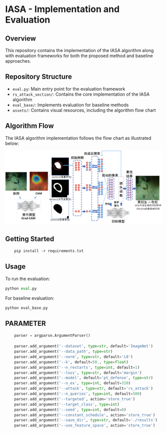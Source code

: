 # IASA - Implementation and Evaluation

## Overview

This repository contains the implementation of the IASA algorithm along with evaluation frameworks for both the proposed method and baseline approaches.

## Repository Structure

- `eval.py`: Main entry point for the evaluation framework
- `rs_attack_section/`: Contains the core implementation of the IASA algorithm
- `eval_base/`: Implements evaluation for baseline methods
- `assets/`: Contains visual resources, including the algorithm flow chart

## Algorithm Flow

The IASA algorithm implementation follows the flow chart as illustrated below:

![IASA Algorithm Flow](assets/流程.png)

## Getting Started
```python
    pip install -r requirements.txt
```
## Usage
To run the evaluation:
```python
python eval.py
```
For baseline evaluation:

```python
python eval_base.py
```

## PARAMETER
```python
    parser = argparse.ArgumentParser()

    parser.add_argument('--dataset', type=str, default='ImageNet')
    parser.add_argument('--data_path', type=str)
    parser.add_argument('--norm', type=str, default='L0')
    parser.add_argument('--k', default=50., type=float)
    parser.add_argument('--n_restarts', type=int, default=1)
    parser.add_argument('--loss', type=str, default='margin')
    parser.add_argument('--model', default='pt_defense', type=str)
    parser.add_argument('--n_ex', type=int, default=320)
    parser.add_argument('--attack', type=str, default='rs_attack')
    parser.add_argument('--n_queries', type=int, default=500)
    parser.add_argument('--targeted', action='store_true')
    parser.add_argument('--target_class', type=int)
    parser.add_argument('--seed', type=int, default=0)
    parser.add_argument('--constant_schedule', action='store_true')
    parser.add_argument('--save_dir', type=str, default='./results')
    parser.add_argument('--use_feature_space', action='store_true')

  
```
